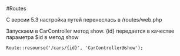 #Routes

С версии 5.3 настройка путей перенеслась в /routes/web.php


Запускаем в CarController метод show. {id} передается в качестве параметра $id в метод show

```
Route::resourse('/cars/{id}', 'CarController@show');
```
